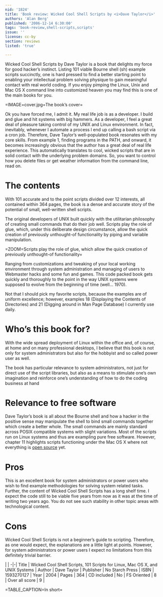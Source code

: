 ```yaml
---
nid: '1824'
title: 'Book review: Wicked Cool Shell Scripts by <i>Dave Taylor</i>'
authors: 'Alan Berg'
published: '2006-12-14 6:30:00'
tags: 'book-review,shell-scripts,scripts'
issue: ''
license: cc-by
section: reviews
listed: 'true'

---
```

Wicked Cool Shell Scripts by Dave Taylor is a book that delights my force for good hacker’s instinct. Listing 101 viable Bourne shell (sh) example scripts succinctly, one is hard pressed to find a better starting point to enabling your intellectual problem solving physique to gain meaningful contact with real world coding. If you enjoy pimping the Linux, Unix and Mac OS X command line into customized heaven you may find this is one of the main books for you.


=IMAGE=cover.jpg=The book’s cover=

Ok you have forced me, I admit it. My real life job is as a developer. I build and glue and hit systems with big hammers. As a developer, I feel a great deal of pleasure taking control of my UNIX and Linux environment. In fact, inevitably, whenever I automate a process I end up calling a bash script via a cron job. Therefore, Dave Taylor’s well-populated book resonates with my core skills. From example 1, finding programs in the PATH, and onward, it becomes increasingly obvious that the author has a great deal of real life experience. This automatically translates to cool, wicked scripts that are in solid contact with the underlying problem domains. So, you want to control how you delete files or get weather information from the command line, read on.


# The contents

With 101 accurate and to the point scripts divided over 12 interests, all contained within 364 pages, the book is a dense and accurate story of the potential of small, well-written shell scripts.

The original developers of UNIX built quickly with the utilitarian philosophy of creating small commands that do their job well. Scripts play the role of glue, which, under this deliberate design circumstance, allow the quick creation of previously unthought-of functionality by piping and variable manipulation.


=ZOOM=Scripts play the role of glue, which allow the quick creation of previously unthought-of functionality=

Ranging from customizations and tweaking of your local working environment through system administration and managing of users to Webmaster hacks and some fun and games. This code packed book gets quickly and thoroughly to the point in the way UNIX systems were supposed to evolve from the beginning of time (well... 1970).

Not that I should pick my favorite scripts, because the examples are of uniform excellence; however, examples 18 (Displaying the Contents of Directories) and 21 (Digging around in Man Page Database) I currently use daily.


# Who’s this book for?

With the wide spread deployment of Linux within the office and, of course, at home and on many professional desktops, I believe that this book is not only for system administrators but also for the hobbyist and so called power user as well.

The book has particular relevance to system administrators, not just for direct use of the script libraries, but also as a means to stimulate one’s own imagination and reinforce one’s understanding of how to do the coding business at hand


# Relevance to free software

Dave Taylor’s book is all about the Bourne shell and how a hacker in the positive sense may manipulate the shell to bind small commands together which create a better whole. The small commands are mainly standard across POSIX compatible systems with slight variations. Most of the scripts run on Linux systems and thus are exampling pure free software. However, chapter 11 highlights scripts functioning under the Mac OS X where not everything is [open source](http://developer.apple.com/opensource/index.html) yet.


# Pros

This is an excellent book for system administrators or power users who wish to find example methodologies for solving system related tasks. Further, the content of Wicked Cool Shell Scripts has a long shelf time. I expect the code still to be viable five years from now as it was at the time of writing two years ago. You do not see such stability in other topic areas with technological content.


# Cons

Wicked Cool Shell Scripts is not a beginner’s guide to scripting. Therefore, as one would expect, the explanations are a little light at points. However, for system administrators or power users I expect no limitations from this definitely trivial barrier.


 | |
-|-|
Title | Wicked Cool Shell Scripts, 101 Scripts for Linux, Mac OS X, and UNIX Systems | 
Author | Dave Taylor | 
Publisher | No Starch Press | 
ISBN | 1593270127 | 
Year | 2004 | 
Pages | 364 | 
CD included | No | 
FS Oriented | 8 | 
Over all score | 9 | 

=TABLE_CAPTION=In short=

